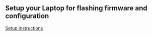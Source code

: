 
## Setup your Laptop for flashing firmware and configuration

[Setup instructions](https://docs.espressif.com/projects/esp-idf/en/v3.1.5/get-started-cmake/index.html#get-started-setup-toolchain-cmake)
